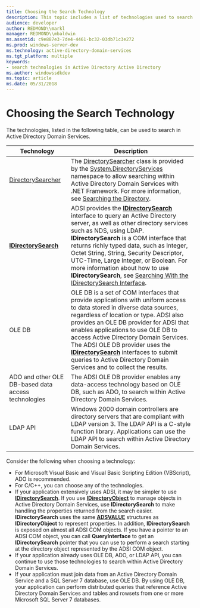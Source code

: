 ```yaml
---
title: Choosing the Search Technology
description: This topic includes a list of technologies used to search Active Directory.
audience: developer
author: REDMOND\\markl
manager: REDMOND\\mbaldwin
ms.assetid: c9e887e3-7de4-4461-bc32-03db71c3e272
ms.prod: windows-server-dev
ms.technology: active-directory-domain-services
ms.tgt_platform: multiple
keywords:
- search technologies in Active Directory Active Directory
ms.author: windowssdkdev
ms.topic: article
ms.date: 05/31/2018
---
```


# Choosing the Search Technology

The technologies, listed in the following table, can be used to search in Active Directory Domain Services.



| Technology                                                                     | Description                                                                                                                                                                                                                                                                                                                                                                                                                                                                                                            |
|--------------------------------------------------------------------------------|------------------------------------------------------------------------------------------------------------------------------------------------------------------------------------------------------------------------------------------------------------------------------------------------------------------------------------------------------------------------------------------------------------------------------------------------------------------------------------------------------------------------|
| [DirectorySearcher](http://go.microsoft.com/fwlink/p/?linkid=83869)<br/> | The [DirectorySearcher](http://go.microsoft.com/fwlink/p/?linkid=83869) class is provided by the [System.DirectoryServices](http://go.microsoft.com/fwlink/p/?linkid=83863) namespace to allow searching within Active Directory Domain Services with .NET Framework. For more information, see [Searching the Directory](http://go.microsoft.com/fwlink/p/?linkid=83967).<br/>                                                                                                                                  |
| [**IDirectorySearch**](https://msdn.microsoft.com/library/aa746362)<br/>                       | ADSI provides the [**IDirectorySearch**](https://msdn.microsoft.com/library/aa746362) interface to query an Active Directory server, as well as other directory services such as NDS, using LDAP. **IDirectorySearch** is a COM interface that returns richly typed data, such as Integer, Octet String, String, Security Descriptor, UTC-Time, Large Integer, or Boolean. For more information about how to use **IDirectorySearch**, see [Searching With the IDirectorySearch Interface](https://msdn.microsoft.com/library/aa746472).<br/> |
| OLE DB<br/>                                                              | OLE DB is a set of COM interfaces that provide applications with uniform access to data stored in diverse data sources, regardless of location or type. ADSI also provides an OLE DB provider for ADSI that enables applications to use OLE DB to access Active Directory Domain Services. The ADSI OLE DB provider uses the [**IDirectorySearch**](https://msdn.microsoft.com/library/aa746362) interfaces to submit queries to Active Directory Domain Services and to collect the results.<br/>                                     |
| ADO and other OLE DB-based data access technologies<br/>                 | The ADSI OLE DB provider enables any data-access technology based on OLE DB, such as ADO, to search within Active Directory Domain Services.<br/>                                                                                                                                                                                                                                                                                                                                                                |
| LDAP API<br/>                                                            | Windows 2000 domain controllers are directory servers that are compliant with LDAP version 3. The LDAP API is a C-style function library. Applications can use the LDAP API to search within Active Directory Domain Services.<br/>                                                                                                                                                                                                                                                                              |



 

Consider the following when choosing a technology:

-   For Microsoft Visual Basic and Visual Basic Scripting Edition (VBScript), ADO is recommended.
-   For C/C++, you can choose any of the technologies.
-   If your application extensively uses ADSI, it may be simpler to use [**IDirectorySearch**](https://msdn.microsoft.com/library/aa746362). If you use [**IDirectoryObject**](https://msdn.microsoft.com/library/aa746355) to manage objects in Active Directory Domain Services, use **IDirectorySearch** to make handling the properties returned from the search easier. **IDirectorySearch** uses the same [**ADSVALUE**](https://msdn.microsoft.com/library/aa772241) structures as **IDirectoryObject** to represent properties. In addition, **IDirectorySearch** is exposed on almost all ADSI COM objects. If you have a pointer to an ADSI COM object, you can call **QueryInterface** to get an **IDirectorySearch** pointer that you can use to perform a search starting at the directory object represented by the ADSI COM object.
-   If your application already uses OLE DB, ADO, or LDAP API, you can continue to use those technologies to search within Active Directory Domain Services.
-   If your application must join data from an Active Directory Domain Service and a SQL Server 7 database, use OLE DB. By using OLE DB, your application can perform distributed queries that reference Active Directory Domain Services and tables and rowsets from one or more Microsoft SQL Server 7 databases.

 

 





